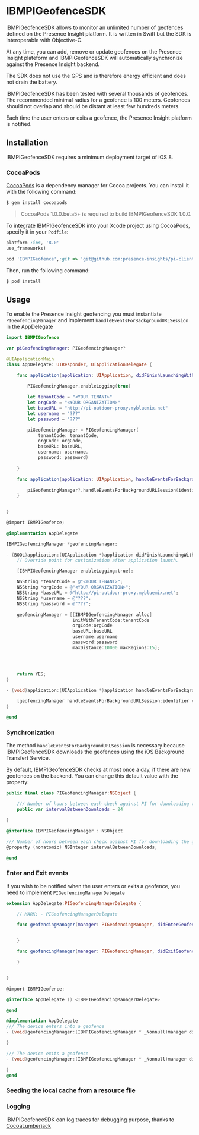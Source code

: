 # IBMPIGeofenceSDK

IBMPIGeofenceSDK allows to monitor an unlimited number of geofences defined on the Presence Insight platform. 
It is written in Swift but the SDK is interoperable with Objective-C.

At any time, you can add, remove or update geofences on the Presence Insight plateform and IBMPIGeofenceSDK 
will automatically synchronize against the Presence Insight backend.

The SDK does not use the GPS and is therefore energy efficient and does not drain the battery.

IBMPIGeofenceSDK has been tested with several thousands of geofences. 
The recommended minimal radius for a geofence is 100 meters. Geofences should not overlap and should be distant
at least few hundreds meters. 

Each time the user enters or exits a geofence, the Presence Insight platform is notified.


## Installation

IBMPIGeofenceSDK requires a minimum deployment target of iOS 8.

### CocoaPods

[CocoaPods](http://cocoapods.org) is a dependency manager for Cocoa projects. You can install it with the following command:

```bash
$ gem install cocoapods
```

> CocoaPods 1.0.0.beta5+ is required to build IBMPIGeofenceSDK 1.0.0.

To integrate IBMPIGeofenceSDK into your Xcode project using CocoaPods, specify it in your `Podfile`:

```ruby
platform :ios, '8.0'
use_frameworks!

pod 'IBMPIGeofence',:git => 'git@github.com:presence-insights/pi-clientsdk-ios.git',  :branch => '89855_dev_outdoor'
```

Then, run the following command:

```bash
$ pod install
```

## Usage

To enable the Presence Insight geofencing  you must instantiate `PIGeofencingManager` 
and implement `handleEventsForBackgroundURLSession` in the AppDelegate

```swift
import IBMPIGeofence

var piGeofencingManager: PIGeofencingManager?

@UIApplicationMain
class AppDelegate: UIResponder, UIApplicationDelegate {

	func application(application: UIApplication, didFinishLaunchingWithOptions launchOptions: [NSObject: AnyObject]?) -> Bool {
	
		PIGeofencingManager.enableLogging(true)

		let tenantCode = "<YOUR TENANT>"
		let orgCode = "<YOUR ORGANIZATION>"
		let baseURL = "http://pi-outdoor-proxy.mybluemix.net"
		let username = "???"
		let password = "???"

		piGeofencingManager = PIGeofencingManager(
			tenantCode: tenantCode,
			orgCode: orgCode,
			baseURL: baseURL,
			username: username,
			password: password)

	}
	
	func application(application: UIApplication, handleEventsForBackgroundURLSession identifier: String, completionHandler: () -> Void) {

		piGeofencingManager?.handleEventsForBackgroundURLSession(identifier, completionHandler: completionHandler)
	}

	
}
```

```objective-c
@import IBMPIGeofence;

@implementation AppDelegate

IBMPIGeofencingManager *geofencingManager;

- (BOOL)application:(UIApplication *)application didFinishLaunchingWithOptions:(NSDictionary *)launchOptions {
	// Override point for customization after application launch.

	[IBMPIGeofencingManager enableLogging:true];

	NSString *tenantCode = @"<YOUR TENANT>";
	NSString *orgCode = @"<YOUR ORGANIZATION>";
	NSString *baseURL = @"http://pi-outdoor-proxy.mybluemix.net";
	NSString *username = @"???";
	NSString *password = @"???";

	geofencingManager = [[IBMPIGeofencingManager alloc]
						 initWithTenantCode:tenantCode
						 orgCode:orgCode
						 baseURL:baseURL
						 username:username
						 password:password
						 maxDistance:10000 maxRegions:15];




	return YES;
}

- (void)application:(UIApplication *)application handleEventsForBackgroundURLSession:(NSString *)identifier completionHandler:(void (^)())completionHandler {

	[geofencingManager handleEventsForBackgroundURLSession:identifier completionHandler:completionHandler];
}

@end
```

### Synchronization

The method `handleEventsForBackgroundURLSession` is necessary because IBMPIGeofenceSDK downloads the geofences using
the iOS Background Transfert Service.

By default, IBMPIGeofenceSDK checks at most once a day, if there are new geofences on the backend. You can change
this default value with the property:

```swift
public final class PIGeofencingManager:NSObject {

	/// Number of hours between each check against PI for downloading the geofence definitions 
	public var intervalBetweenDownloads = 24

}
```

```objective-c
@interface IBMPIGeofencingManager : NSObject

/// Number of hours between each check against PI for downloading the geofence definitions
@property (nonatomic) NSInteger intervalBetweenDownloads;

@end
```

### Enter and Exit events

If you wish to be notified when the user enters or exits a geofence, you need to implement `PIGeofencingManagerDelegate`


```swift
extension AppDelegate:PIGeofencingManagerDelegate {

	// MARK: - PIGeofencingManagerDelegate

	func geofencingManager(manager: PIGeofencingManager, didEnterGeofence geofence: PIGeofence? ) {


	}

	func geofencingManager(manager: PIGeofencingManager, didExitGeofence geofence: PIGeofence? ) {

	}


}

```

```objective-c
@import IBMPIGeofence;

@interface AppDelegate () <IBMPIGeofencingManagerDelegate>

@end

@implementation AppDelegate
/// The device enters into a geofence
- (void)geofencingManager:(IBMPIGeofencingManager * _Nonnull)manager didEnterGeofence:(IBMPIGeofence * _Nullable)geofence {

}

/// The device exits a geofence
- (void)geofencingManager:(IBMPIGeofencingManager * _Nonnull)manager didExitGeofence:(IBMPIGeofence * _Nullable)geofence {

}
@end
```

### Seeding the local cache from a resource file

### Logging

IBMPIGeofenceSDK can log traces for debugging purpose, thanks to [CocoaLumberjack](https://cocoapods.org/pods/CocoaLumberjack)



